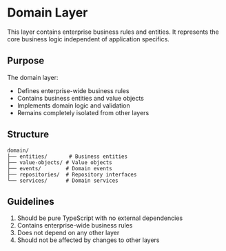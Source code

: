 # Domain Layer

This layer contains enterprise business rules and entities. It represents the core business logic independent of application specifics.

## Purpose

The domain layer:
- Defines enterprise-wide business rules
- Contains business entities and value objects
- Implements domain logic and validation
- Remains completely isolated from other layers

## Structure

```
domain/
├── entities/       # Business entities
├── value-objects/ # Value objects
├── events/        # Domain events
├── repositories/  # Repository interfaces
└── services/      # Domain services
```

## Guidelines

1. Should be pure TypeScript with no external dependencies
2. Contains enterprise-wide business rules
3. Does not depend on any other layer
4. Should not be affected by changes to other layers